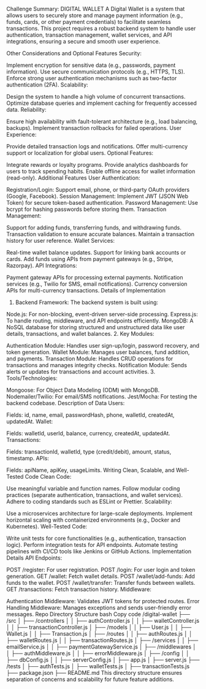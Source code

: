 Challenge Summary: DIGITAL WALLET
A Digital Wallet is a system that allows users to securely store and manage payment information (e.g., funds, cards, or other payment credentials) to facilitate seamless transactions. This project requires a robust backend system to handle user authentication, transaction management, wallet services, and API integrations, ensuring a secure and smooth user experience.

Other Considerations and Optional Features
Security:

Implement encryption for sensitive data (e.g., passwords, payment information).
Use secure communication protocols (e.g., HTTPS, TLS).
Enforce strong user authentication mechanisms such as two-factor authentication (2FA).
Scalability:

Design the system to handle a high volume of concurrent transactions.
Optimize database queries and implement caching for frequently accessed data.
Reliability:

Ensure high availability with fault-tolerant architecture (e.g., load balancing, backups).
Implement transaction rollbacks for failed operations.
User Experience:

Provide detailed transaction logs and notifications.
Offer multi-currency support or localization for global users.
Optional Features:

Integrate rewards or loyalty programs.
Provide analytics dashboards for users to track spending habits.
Enable offline access for wallet information (read-only).
Additional Features
User Authentication:

Registration/Login: Support email, phone, or third-party OAuth providers (Google, Facebook).
Session Management: Implement JWT (JSON Web Token) for secure token-based authentication.
Password Management: Use bcrypt for hashing passwords before storing them.
Transaction Management:

Support for adding funds, transferring funds, and withdrawing funds.
Transaction validation to ensure accurate balances.
Maintain a transaction history for user reference.
Wallet Services:

Real-time wallet balance updates.
Support for linking bank accounts or cards.
Add funds using APIs from payment gateways (e.g., Stripe, Razorpay).
API Integrations:

Payment gateway APIs for processing external payments.
Notification services (e.g., Twilio for SMS, email notifications).
Currency conversion APIs for multi-currency transactions.
Details of Implementation
1. Backend Framework:
The backend system is built using:

Node.js: For non-blocking, event-driven server-side processing.
Express.js: To handle routing, middleware, and API endpoints efficiently.
MongoDB: A NoSQL database for storing structured and unstructured data like user details, transactions, and wallet balances.
2. Key Modules:

Authentication Module: Handles user sign-up/login, password recovery, and token generation.
Wallet Module: Manages user balances, fund addition, and payments.
Transaction Module: Handles CRUD operations for transactions and manages integrity checks.
Notification Module: Sends alerts or updates for transactions and account activities.
3. Tools/Technologies:

Mongoose: For Object Data Modeling (ODM) with MongoDB.
Nodemailer/Twilio: For email/SMS notifications.
Jest/Mocha: For testing the backend codebase.
Description of Data
Users:

Fields: id, name, email, passwordHash, phone, walletId, createdAt, updatedAt.
Wallet:

Fields: walletId, userId, balance, currency, createdAt, updatedAt.
Transactions:

Fields: transactionId, walletId, type (credit/debit), amount, status, timestamp.
APIs:

Fields: apiName, apiKey, usageLimits.
Writing Clean, Scalable, and Well-Tested Code
Clean Code:

Use meaningful variable and function names.
Follow modular coding practices (separate authentication, transactions, and wallet services).
Adhere to coding standards such as ESLint or Prettier.
Scalability:

Use a microservices architecture for large-scale deployments.
Implement horizontal scaling with containerized environments (e.g., Docker and Kubernetes).
Well-Tested Code:

Write unit tests for core functionalities (e.g., authentication, transaction logic).
Perform integration tests for API endpoints.
Automate testing pipelines with CI/CD tools like Jenkins or GitHub Actions.
Implementation Details
API Endpoints:

POST /register: For user registration.
POST /login: For user login and token generation.
GET /wallet: Fetch wallet details.
POST /wallet/add-funds: Add funds to the wallet.
POST /wallet/transfer: Transfer funds between wallets.
GET /transactions: Fetch transaction history.
Middleware:

Authentication Middleware: Validates JWT tokens for protected routes.
Error Handling Middleware: Manages exceptions and sends user-friendly error messages.
Repo Directory Structure
bash
Copy code
/digital-wallet
├── /src
│   ├── /controllers
│   │   ├── authController.js
│   │   ├── walletController.js
│   │   ├── transactionController.js
│   ├── /models
│   │   ├── User.js
│   │   ├── Wallet.js
│   │   ├── Transaction.js
│   ├── /routes
│   │   ├── authRoutes.js
│   │   ├── walletRoutes.js
│   │   ├── transactionRoutes.js
│   ├── /services
│   │   ├── emailService.js
│   │   ├── paymentGatewayService.js
│   ├── /middlewares
│   │   ├── authMiddleware.js
│   │   ├── errorMiddleware.js
│   ├── /config
│   │   ├── dbConfig.js
│   │   ├── serverConfig.js
│   ├── app.js
│   ├── server.js
├── /tests
│   ├── authTests.js
│   ├── walletTests.js
│   ├── transactionTests.js
├── package.json
├── README.md
This directory structure ensures separation of concerns and scalability for future feature additions.

